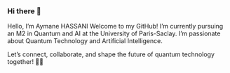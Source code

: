 ### Hi there 👋
Hello, I’m Aymane HASSANI
Welcome to my GitHub! I’m currently pursuing an M2 in Quantum and AI at the University of Paris-Saclay. I’m passionate about Quantum Technology and Artificial Intelligence.

Let’s connect, collaborate, and shape the future of quantum technology together! 🤝👋
<!--
**AymaneHassani/AymaneHassani** is a ✨ _special_ ✨ repository because its `README.md` (this file) appears on your GitHub profile.

Here are some ideas to get you started:

- 🔭 I’m currently working on ...
- 🌱 I’m currently learning ...
- 👯 I’m looking to collaborate on ...
- 🤔 I’m looking for help with ...
- 💬 Ask me about ...
- 📫 How to reach me: ...
- 😄 Pronouns: ...
- ⚡ Fun fact: ...
-->
